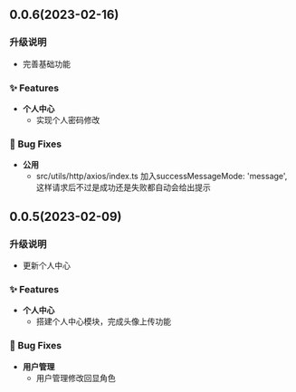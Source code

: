 ## 0.0.6(2023-02-16)

### 升级说明

- 完善基础功能

### ✨ Features

- **个人中心**
  - 实现个人密码修改
### 🐛 Bug Fixes

- **公用**
  - src/utils/http/axios/index.ts 加入successMessageMode: 'message',  这样请求后不过是成功还是失败都自动会给出提示

## 0.0.5(2023-02-09)

### 升级说明

- 更新个人中心

### ✨ Features

- **个人中心**
  - 搭建个人中心模块，完成头像上传功能
### 🐛 Bug Fixes

- **用户管理**
  - 用户管理修改回显角色

